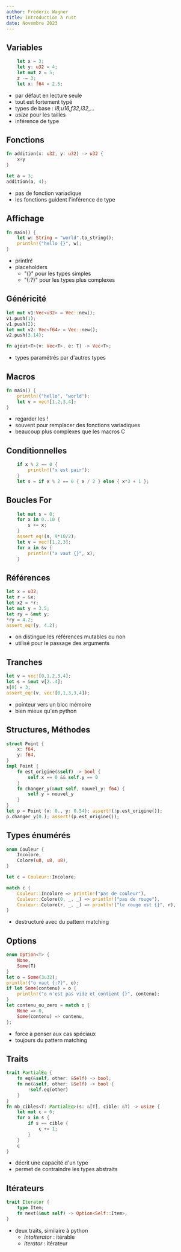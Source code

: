 ```yaml
---
author: Frédéric Wagner
title: Introduction à rust
date: Novembre 2023
---
```


## Variables

```rust
    let x = 3;
    let y: u32 = 4;
    let mut z = 5;
    z -= 3;
    let x: f64 = 2.5;
```
- par défaut en lecture seule
- tout est fortement typé
- types de base : *i8,u16,f32,i32*,...
- *usize* pour les tailles
- inférence de type

## Fonctions

```rust
fn addition(x: u32, y: u32) -> u32 {
    x+y
}

let a = 3;
addition(a, 4);
```

- pas de fonction variadique
- les fonctions guident l'inférence de type

## Affichage

```rust
fn main() {
    let w: String = "world".to_string();
    println!("hello {}", w);
}
```

- println!
- placeholders
    - "{}" pour les types simples
    - "{:?}" pour les types plus complexes

## Généricité

```rust
let mut v1:Vec<u32> = Vec::new();
v1.push(1);
v1.push(2);
let mut v2: Vec<f64> = Vec::new();
v2.push(3.14);

fn ajout<T>(v: Vec<T>, e: T) -> Vec<T>;
```
- types paramétrés par d'autres types

## Macros

```rust
fn main() {
    println!("hello", "world");
    let v = vec![1,2,3,4];
}
```

- regarder les *!*
- souvent pour remplacer des fonctions variadiques
- beaucoup plus complexes que les macros C

## Conditionnelles

```rust
    if x % 2 == 0 {
        println!("x est pair");
    }
    let s = if x % 2 == 0 { x / 2 } else { x*3 + 1 };
```

## Boucles For

```rust
    let mut s = 0;
    for x in 0..10 {
        s += x;
    }
    assert_eq!(s, 9*10/2);
    let v = vec![1,2,3];
    for x in &v {
        println!("x vaut {}", x);
    }
```

## Références

```rust
let x = u32;
let r = &x;
let x2 = *r;
let mut y = 3.5;
let ry = &mut y;
*ry = 4.2;
assert_eq!(y, 4.2);
```

- on distingue les références mutables ou non 
- utilisé pour le passage des arguments

## Tranches

```rust
let v = vec![0,1,2,3,4];
let s = &mut v[2..4];
s[0] = 3;
assert_eq!(v, vec![0,1,3,3,4]);
```
- pointeur vers un bloc mémoire
- bien mieux qu'en python

## Structures, Méthodes

```rust
struct Point {
    x: f64,
    y: f64,
}
impl Point {
    fn est_origine(&self) -> bool {
        self.x == 0 && self.y == 0
    }
    fn changer_y(&mut self, nouvel_y: f64) {
        self.y = nouvel_y
    }
}
let p = Point {x: 0., y: 0.54}; assert!(!p.est_origine());
p.changer_y(0.); assert!(p.est_origine());
```

## Types énumérés

```rust
enum Couleur {
    Incolore,
    Colore(u8, u8, u8),
}

let c = Couleur::Incolore;

match c {
    Couleur::Incolore => println!("pas de couleur"),
    Couleur::Colore(0, _, _) => println!("pas de rouge"),
    Couleur::Colore(r, _, _) => println!("le rouge est {}", r),
}

```

- destructuré avec du pattern matching

## Options

```rust
enum Option<T> {
    None,
    Some(T)
}
let o = Some(3u32);
println!("o vaut {:?}", o);
if let Some(contenu) = o {
    println!("o n'est pas vide et contient {}", contenu);
}
let contenu_ou_zero = match o {
    None => 0, 
    Some(contenu) => contenu,
};
```

- force à penser aux cas spéciaux
- toujours du pattern matching

## Traits

```rust
trait PartialEq {
    fn eq(&self, other: &Self) -> bool;
    fn ne(&self, other: &Self) -> bool {
        !self.eq(other)
    }
}
fn nb_cibles<T: PartialEq>(s: &[T], cible: &T) -> usize {
    let mut c = 0;
    for x in s {
        if s == cible {
            c += 1;
        }
    }
    c
}
```

- décrit une capacité d'un type
- permet de contraindre les types abstraits

## Itérateurs 

```rust
trait Iterator {
    type Item;
    fn next(&mut self) -> Option<Self::Item>;
}
```

- deux traits, similaire à python
    - *IntoIterator* : itérable
    - *Iterator* : itérateur
